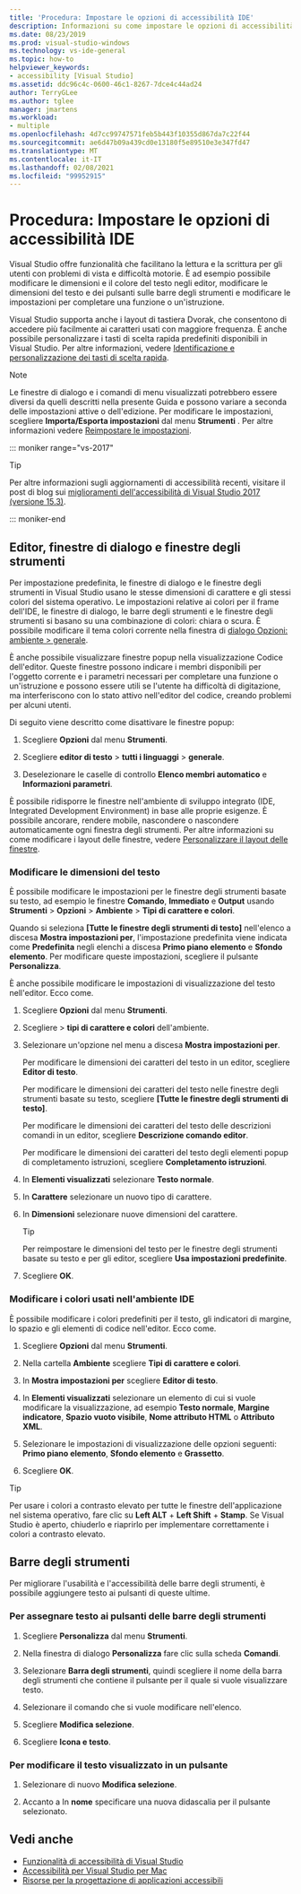 ```yaml
---
title: 'Procedura: Impostare le opzioni di accessibilità IDE'
description: Informazioni su come impostare le opzioni di accessibilità di Visual Studio che semplificano l'utilizzo dell'ambiente di sviluppo integrato (IDE) per tutti gli utenti, inclusi quelli ipovedenti e con destrezza manuale limitata.
ms.date: 08/23/2019
ms.prod: visual-studio-windows
ms.technology: vs-ide-general
ms.topic: how-to
helpviewer_keywords:
- accessibility [Visual Studio]
ms.assetid: ddc96c4c-0600-46c1-8267-7dce4c44ad24
author: TerryGLee
ms.author: tglee
manager: jmartens
ms.workload:
- multiple
ms.openlocfilehash: 4d7cc99747571feb5b443f10355d867da7c22f44
ms.sourcegitcommit: ae6d47b09a439cd0e13180f5e89510e3e347fd47
ms.translationtype: MT
ms.contentlocale: it-IT
ms.lasthandoff: 02/08/2021
ms.locfileid: "99952915"
---
```

# <a name="how-to-set-ide-accessibility-options"></a>Procedura: Impostare le opzioni di accessibilità IDE

Visual Studio offre funzionalità che facilitano la lettura e la scrittura per gli utenti con problemi di vista e difficoltà motorie. È ad esempio possibile modificare le dimensioni e il colore del testo negli editor, modificare le dimensioni del testo e dei pulsanti sulle barre degli strumenti e modificare le impostazioni per completare una funzione o un'istruzione.

Visual Studio supporta anche i layout di tastiera Dvorak, che consentono di accedere più facilmente ai caratteri usati con maggiore frequenza. È anche possibile personalizzare i tasti di scelta rapida predefiniti disponibili in Visual Studio. Per altre informazioni, vedere [Identificazione e personalizzazione dei tasti di scelta rapida](../../ide/identifying-and-customizing-keyboard-shortcuts-in-visual-studio.md).

> [!NOTE]
> Le finestre di dialogo e i comandi di menu visualizzati potrebbero essere diversi da quelli descritti nella presente Guida e possono variare a seconda delle impostazioni attive o dell'edizione. Per modificare le impostazioni, scegliere **Importa/Esporta impostazioni** dal menu **Strumenti** . Per altre informazioni vedere [Reimpostare le impostazioni](../environment-settings.md#reset-settings).

::: moniker range="vs-2017"

> [!TIP]
> Per altre informazioni sugli aggiornamenti di accessibilità recenti, visitare il post di blog sui [miglioramenti dell'accessibilità di Visual Studio 2017 (versione 15.3)](https://devblogs.microsoft.com/visualstudio/accessibility-improvements-in-visual-studio-2017-version-15-3/).

::: moniker-end

## <a name="editors-dialogs-and-tool-windows"></a>Editor, finestre di dialogo e finestre degli strumenti

Per impostazione predefinita, le finestre di dialogo e le finestre degli strumenti in Visual Studio usano le stesse dimensioni di carattere e gli stessi colori del sistema operativo. Le impostazioni relative ai colori per il frame dell'IDE, le finestre di dialogo, le barre degli strumenti e le finestre degli strumenti si basano su una combinazione di colori: chiara o scura. È possibile modificare il tema colori corrente nella finestra di [dialogo Opzioni: ambiente > generale](../../ide/reference/general-environment-options-dialog-box.md).

È anche possibile visualizzare finestre popup nella visualizzazione Codice dell'editor. Queste finestre possono indicare i membri disponibili per l'oggetto corrente e i parametri necessari per completare una funzione o un'istruzione e possono essere utili se l'utente ha difficoltà di digitazione, ma interferiscono con lo stato attivo nell'editor del codice, creando problemi per alcuni utenti.

Di seguito viene descritto come disattivare le finestre popup:

1. Scegliere **Opzioni** dal menu **Strumenti**.

1. Scegliere **editor di testo**  >  **tutti i linguaggi**  >  **generale**.

1. Deselezionare le caselle di controllo **Elenco membri automatico** e **Informazioni parametri**.

È possibile ridisporre le finestre nell'ambiente di sviluppo integrato (IDE, Integrated Development Environment) in base alle proprie esigenze. È possibile ancorare, rendere mobile, nascondere o nascondere automaticamente ogni finestra degli strumenti. Per altre informazioni su come modificare i layout delle finestre, vedere [Personalizzare il layout delle finestre](../../ide/customizing-window-layouts-in-visual-studio.md).

### <a name="change-the-size-of-text"></a>Modificare le dimensioni del testo

È possibile modificare le impostazioni per le finestre degli strumenti basate su testo, ad esempio le finestre **Comando**, **Immediato** e **Output** usando **Strumenti** > **Opzioni** > **Ambiente** > **Tipi di carattere e colori**.

Quando si seleziona **[Tutte le finestre degli strumenti di testo]** nell'elenco a discesa **Mostra impostazioni per**, l'impostazione predefinita viene indicata come **Predefinita** negli elenchi a discesa **Primo piano elemento** e **Sfondo elemento**. Per modificare queste impostazioni, scegliere il pulsante **Personalizza**.

È anche possibile modificare le impostazioni di visualizzazione del testo nell'editor. Ecco come.

1. Scegliere **Opzioni** dal menu **Strumenti**.

1. Scegliere   >  **tipi di carattere e colori** dell'ambiente.

1. Selezionare un'opzione nel menu a discesa **Mostra impostazioni per**.

    Per modificare le dimensioni dei caratteri del testo in un editor, scegliere **Editor di testo**.

    Per modificare le dimensioni dei caratteri del testo nelle finestre degli strumenti basate su testo, scegliere **[Tutte le finestre degli strumenti di testo]**.

    Per modificare le dimensioni dei caratteri del testo delle descrizioni comandi in un editor, scegliere **Descrizione comando editor**.

    Per modificare le dimensioni dei caratteri del testo degli elementi popup di completamento istruzioni, scegliere **Completamento istruzioni**.

1. In **Elementi visualizzati** selezionare **Testo normale**.

1. In **Carattere** selezionare un nuovo tipo di carattere.

1. In **Dimensioni** selezionare nuove dimensioni del carattere.

    > [!TIP]
    > Per reimpostare le dimensioni del testo per le finestre degli strumenti basate su testo e per gli editor, scegliere **Usa impostazioni predefinite**.

7. Scegliere **OK**.

### <a name="change-the-colors-that-are-used-in-the-ide"></a>Modificare i colori usati nell'ambiente IDE

È possibile modificare i colori predefiniti per il testo, gli indicatori di margine, lo spazio e gli elementi di codice nell'editor. Ecco come.

1. Scegliere **Opzioni** dal menu **Strumenti**.

1. Nella cartella **Ambiente** scegliere **Tipi di carattere e colori**.

1. In **Mostra impostazioni per** scegliere **Editor di testo**.

1. In **Elementi visualizzati** selezionare un elemento di cui si vuole modificare la visualizzazione, ad esempio **Testo normale**, **Margine indicatore**, **Spazio vuoto visibile**, **Nome attributo HTML** o **Attributo XML**.

1. Selezionare le impostazioni di visualizzazione delle opzioni seguenti: **Primo piano elemento**, **Sfondo elemento** e **Grassetto**.

1. Scegliere **OK**.

> [!TIP]
> Per usare i colori a contrasto elevato per tutte le finestre dell'applicazione nel sistema operativo, fare clic su **Left ALT** + **Left Shift** + **Stamp**. Se Visual Studio è aperto, chiuderlo e riaprirlo per implementare correttamente i colori a contrasto elevato.

## <a name="toolbars"></a>Barre degli strumenti

Per migliorare l'usabilità e l'accessibilità delle barre degli strumenti, è possibile aggiungere testo ai pulsanti di queste ultime.

### <a name="to-assign-text-to-toolbar-buttons"></a>Per assegnare testo ai pulsanti delle barre degli strumenti

1. Scegliere **Personalizza** dal menu **Strumenti**.

1. Nella finestra di dialogo **Personalizza** fare clic sulla scheda **Comandi**.

1. Selezionare **Barra degli strumenti**, quindi scegliere il nome della barra degli strumenti che contiene il pulsante per il quale si vuole visualizzare testo.

1. Selezionare il comando che si vuole modificare nell'elenco.

1. Scegliere **Modifica selezione**.

1. Scegliere **Icona e testo**.

### <a name="to-modify-the-displayed-text-in-a-button"></a>Per modificare il testo visualizzato in un pulsante

1. Selezionare di nuovo **Modifica selezione**.

1. Accanto a In **nome** specificare una nuova didascalia per il pulsante selezionato.

## <a name="see-also"></a>Vedi anche

* [Funzionalità di accessibilità di Visual Studio](../../ide/reference/accessibility-features-of-visual-studio.md)
* [Accessibilità per Visual Studio per Mac](/visualstudio/mac/accessibility/)
* [Risorse per la progettazione di applicazioni accessibili](../../ide/reference/resources-for-designing-accessible-applications.md)
